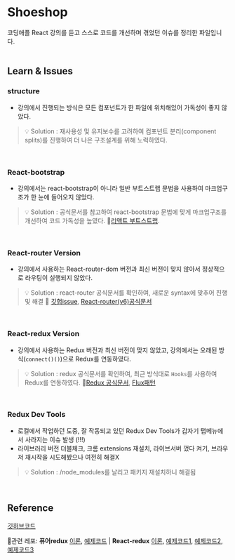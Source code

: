 # Shoeshop

코딩애플 React 강의를 듣고 스스로 코드를 개선하며 겪었던 이슈를 정리한 파일입니다.<br/><br/>

## Learn & Issues

### structure
- 강의에서 진행되는 방식은 모든 컴포넌트가 한 파일에 위치해있어 가독성이 좋지 않았다.
> 💡 Solution : 재사용성 및 유지보수를 고려하여 컴포넌트 분리(component splits)를 진행하여 더 나은 구조설계를 위해 노력하였다.

<br/>

### React-bootstrap
- 강의에서는 react-bootstrap이 아니라 일반 부트스트랩 문법을 사용하여 마크업구조가 한 눈에 들어오지 않았다.
> 💡 Solution : 공식문서를 참고하여 react-bootstrap 문법에 맞게 마크업구조를 개선하여 코드 가독성을 높였다. 🔗[리액트 부트스트랩](https://react-bootstrap.github.io/). 

<br/>

### React-router Version

- 강의에서 사용하는 React-router-dom 버전과 최신 버전이 맞지 않아서 정상적으로 라우팅이 실행되지 않았다.
> 💡 Solution : react-router 공식문서를 확인하여, 새로운 syntax에 맞추어 진행 및 해결 🔗 [깃헙issue](https://github.com/remix-run/react-router/blob/main/docs/upgrading/v5.md#advantages-of-route-element), [React-router(v6)공식문서](https://reactrouter.com/docs/en/v6/getting-started/tutorial#introduction)

<br/>

### React-redux Version
- 강의에서 사용하는 Redux 버전과 최신 버전이 맞지 않았고, 강의에서는 오래된 방식(`connect()()`)으로 Redux를 연동하였다. 
> 💡 Solution : redux 공식문서를 확인하여, 최근 방식대로 `Hooks`를 사용하여 Redux를 연동하였다. 🔗[Redux 공식문서](https://redux.js.org/api/api-reference), [Flux패턴](https://www.huskyhoochu.com/flux-architecture/)

<br/>

### Redux Dev Tools
- 로컬에서 작업하던 도중, 잘 작동되고 있던 Redux Dev Tools가 갑자기 탭메뉴에서 사라지는 이슈 발생 (!!!)
- 라이브러리 버전 더블체크, 크롬 extensions 재설치, 라이브서버 껐다 켜기, 브라우저 재시작을 시도해봤으나 여전히 해결X

> 💡 Solution : /node_modules를 날리고 패키지 재설치하니 해결됨

<br/>

## Reference
[깃허브코드](https://github.com/sukyoungshin/reactJS/tree/master/shoeshop) <br/>

🔗관련 레포:  <b>퓨어redux</b> [이론](https://github.com/sukyoungshin/TIL/blob/main/JS/03_redux.md),
[예제코드](https://github.com/sukyoungshin/reactJS/tree/master/vanilla-redux) | 
 <b>React-redux</b> [이론](https://github.com/sukyoungshin/TIL/blob/main/REACT/05_reactRedux.md), [예제코드1](https://github.com/sukyoungshin/reactJS/tree/master/02-react-redux-velopert), [예제코드2](https://github.com/sukyoungshin/reactJS/tree/master/01-react-redux-nomard), [예제코드3](https://github.com/sukyoungshin/reactJS/tree/master/shoeshop)

